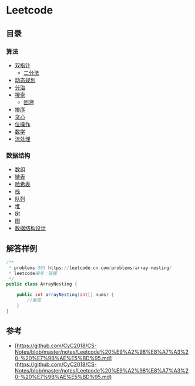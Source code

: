# Leetcode #
## 目录 ##
### 算法 ###
- [双指针](./summary/双指针.md)
  - [二分法](./summary/二分法.md)
- [动态规划](./summary/动态规划.md)
- [分治](./summary/分治.md)
- [搜索](./summary/搜索.md)
  - [回溯](./summary/回溯.md) 
- [排序](./summary/排序.md)
- [贪心](./summary/贪心.md)
- [位操作](./summary/位操作.md)
- [数学](./summary/数学.md)
- [流处理](./summary/流处理.md)

### 数据结构 ###
- [数组](./summary/数组.md)
- [链表](./summary/链表.md)
- [哈希表](./summary/哈希表.md)
- [栈](./summary/栈.md)
- [队列](./summary/队列.md)
- [堆](./summary/堆.md)
- [树](./summary/树.md)
- [图](./summary/图.md)
- [数据结构设计](./summary/数据结构设计.md)

## 解答样例 ##
```java
/**
 * problems-565 https://leetcode-cn.com/problems/array-nesting/
 * leetcode编号：链接
 */
public class ArrayNesting {

    public int arrayNesting(int[] nums) {
        //解答
    }
}
```

## 参考 ##
- [https://github.com/CyC2018/CS-Notes/blob/master/notes/Leetcode%20%E9%A2%98%E8%A7%A3%20-%20%E7%9B%AE%E5%BD%95.md](https://github.com/CyC2018/CS-Notes/blob/master/notes/Leetcode%20%E9%A2%98%E8%A7%A3%20-%20%E7%9B%AE%E5%BD%95.md)

